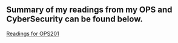 ## Summary of my readings from my OPS and CyberSecurity can be found below. 
[Readings for OPS201](https://github.com/rcaoagdan/OPS201n1-Readings/wiki)
